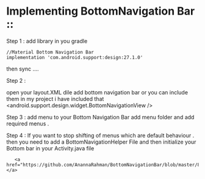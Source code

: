 # Implementing BottomNavigation Bar ::

Step 1 : 
add library in you gradle 

    //Material Bottom Navigation Bar
    implementation 'com.android.support:design:27.1.0'
then sync  ....

Step 2 : 

open your layout.XML dile add bottom navigation bar or you can 
include them in my project i have included that
   <android.support.design.widget.BottomNavigationView
        />


Step 3 : add menu to your Bottom Navigation Bar 
add menu folder and add required menus . 

Step 4 : If you want to stop shifting of menus which are default behaviour . 
then you need to add a BottomNavigationHelper File and then initialize your 
Bottom bar in your Activity.java file  

       <a href="https://github.com/AnannaRahman/BottomNavigationBar/blob/master/8271887963659580605.gif"></a>
      
